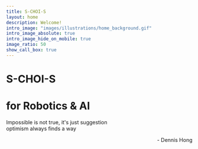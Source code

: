 ```yaml
---
title: S-CHOI-S
layout: home
description: Welcome!
intro_image: "images/illustrations/home_background.gif"
intro_image_absolute: true
intro_image_hide_on_mobile: true
image_ratio: 50
show_call_box: true
---
```


# S-CHOI-S
# for Robotics & AI

Impossible is not true, it's just suggestion  
optimism always finds a way  
<p align='right'>- Dennis Hong</p>
